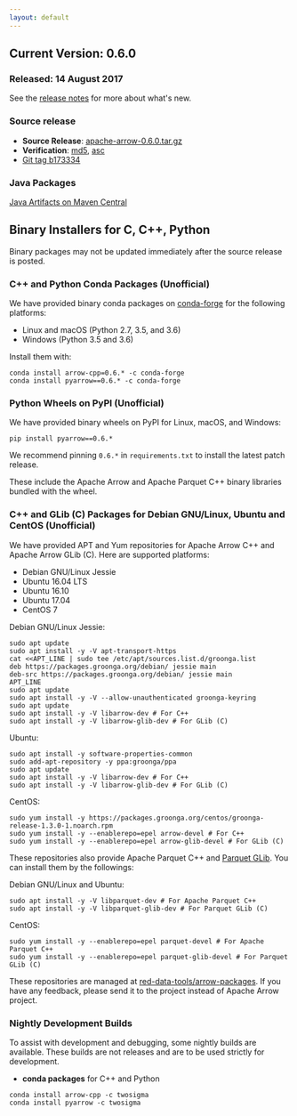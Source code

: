```yaml
---
layout: default
---
```

<!--
{% comment %}
Licensed to the Apache Software Foundation (ASF) under one or more
contributor license agreements.  See the NOTICE file distributed with
this work for additional information regarding copyright ownership.
The ASF licenses this file to you under the Apache License, Version 2.0
(the "License"); you may not use this file except in compliance with
the License.  You may obtain a copy of the License at

http://www.apache.org/licenses/LICENSE-2.0

Unless required by applicable law or agreed to in writing, software
distributed under the License is distributed on an "AS IS" BASIS,
WITHOUT WARRANTIES OR CONDITIONS OF ANY KIND, either express or implied.
See the License for the specific language governing permissions and
limitations under the License.
{% endcomment %}
-->

## Current Version: 0.6.0

### Released: 14 August 2017

See the [release notes][10] for more about what's new.

### Source release

* **Source Release**: [apache-arrow-0.6.0.tar.gz][6]
* **Verification**: [md5][3], [asc][7]
* [Git tag b173334][2]

### Java Packages

[Java Artifacts on Maven Central][4]

## Binary Installers for C, C++, Python

Binary packages may not be updated immediately after the source release is posted.

### C++ and Python Conda Packages (Unofficial)

We have provided binary conda packages on [conda-forge][5] for the following
platforms:

* Linux and macOS (Python 2.7, 3.5, and 3.6)
* Windows (Python 3.5 and 3.6)

Install them with:


```shell
conda install arrow-cpp=0.6.* -c conda-forge
conda install pyarrow==0.6.* -c conda-forge
```

### Python Wheels on PyPI (Unofficial)

We have provided binary wheels on PyPI for Linux, macOS, and Windows:

```shell
pip install pyarrow==0.6.*
```

We recommend pinning `0.6.*` in `requirements.txt` to install the latest patch
release.

These include the Apache Arrow and Apache Parquet C++ binary libraries bundled
with the wheel.

### C++ and GLib (C) Packages for Debian GNU/Linux, Ubuntu and CentOS (Unofficial)

We have provided APT and Yum repositories for Apache Arrow C++ and
Apache Arrow GLib (C). Here are supported platforms:

* Debian GNU/Linux Jessie
* Ubuntu 16.04 LTS
* Ubuntu 16.10
* Ubuntu 17.04
* CentOS 7

Debian GNU/Linux Jessie:

```shell
sudo apt update
sudo apt install -y -V apt-transport-https
cat <<APT_LINE | sudo tee /etc/apt/sources.list.d/groonga.list
deb https://packages.groonga.org/debian/ jessie main
deb-src https://packages.groonga.org/debian/ jessie main
APT_LINE
sudo apt update
sudo apt install -y -V --allow-unauthenticated groonga-keyring
sudo apt update
sudo apt install -y -V libarrow-dev # For C++
sudo apt install -y -V libarrow-glib-dev # For GLib (C)
```

Ubuntu:

```shell
sudo apt install -y software-properties-common
sudo add-apt-repository -y ppa:groonga/ppa
sudo apt update
sudo apt install -y -V libarrow-dev # For C++
sudo apt install -y -V libarrow-glib-dev # For GLib (C)
```

CentOS:

```shell
sudo yum install -y https://packages.groonga.org/centos/groonga-release-1.3.0-1.noarch.rpm
sudo yum install -y --enablerepo=epel arrow-devel # For C++
sudo yum install -y --enablerepo=epel arrow-glib-devel # For GLib (C)
```

These repositories also provide Apache Parquet C++ and
[Parquet GLib][8]. You can install them by the followings:

Debian GNU/Linux and Ubuntu:

```shell
sudo apt install -y -V libparquet-dev # For Apache Parquet C++
sudo apt install -y -V libparquet-glib-dev # For Parquet GLib (C)
```

CentOS:

```shell
sudo yum install -y --enablerepo=epel parquet-devel # For Apache Parquet C++
sudo yum install -y --enablerepo=epel parquet-glib-devel # For Parquet GLib (C)
```

These repositories are managed at
[red-data-tools/arrow-packages][9]. If you have any feedback, please
send it to the project instead of Apache Arrow project.

### Nightly Development Builds

To assist with development and debugging, some nightly builds are
available. These builds are not releases and are to be used strictly for
development.

* **conda packages** for C++ and Python

```
conda install arrow-cpp -c twosigma
conda install pyarrow -c twosigma
```

[1]: https://www.apache.org/dyn/closer.cgi/arrow/arrow-0.6.0/
[2]: https://github.com/apache/arrow/releases/tag/apache-arrow-0.6.0
[3]: https://www.apache.org/dyn/closer.cgi/arrow/arrow-0.6.0/apache-arrow-0.6.0.tar.gz.md5
[4]: http://search.maven.org/#search%7Cga%7C1%7Cg%3A%22org.apache.arrow%22%20AND%20v%3A%220.6.0%22
[5]: http://conda-forge.github.io
[6]: https://www.apache.org/dyn/closer.cgi/arrow/arrow-0.6.0/apache-arrow-0.6.0.tar.gz
[7]: https://www.apache.org/dyn/closer.cgi/arrow/arrow-0.6.0/apache-arrow-0.6.0.tar.gz.asc
[8]: https://github.com/red-data-tools/parquet-glib
[9]: https://github.com/red-data-tools/arrow-packages
[10]: http://arrow.apache.org/release/0.6.0.html
